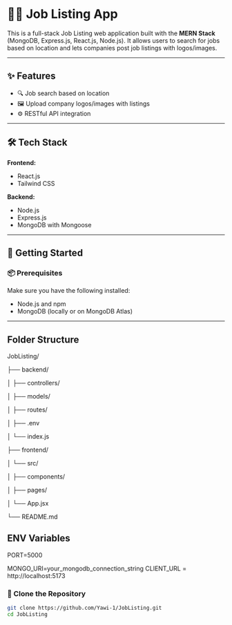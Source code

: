 # 🧑‍💼 Job Listing App

This is a full-stack Job Listing web application built with the **MERN Stack** (MongoDB, Express.js, React.js, Node.js). It allows users to search for jobs based on location and lets companies post job listings with logos/images.

---

## ✨ Features

- 🔍 Job search based on location
- 🖼️ Upload company logos/images with listings
- ⚙️ RESTful API integration

---

## 🛠️ Tech Stack

**Frontend:**
- React.js
- Tailwind CSS

**Backend:**
- Node.js
- Express.js
- MongoDB with Mongoose

---

## 🚀 Getting Started

### 📦 Prerequisites

Make sure you have the following installed:

- Node.js and npm
- MongoDB (locally or on MongoDB Atlas)

---
## Folder Structure 
JobListing/

├── backend/

│   ├── controllers/

│      ├── models/

│      ├── routes/

│      ├── .env

│      └── index.js

├── frontend/

│        └── src/

│                ├── components/

│                ├── pages/

│                └── App.jsx

└── README.md

## ENV Variables
PORT=5000

MONGO_URI=your_mongodb_connection_string
CLIENT_URL = http://localhost:5173


### 📁 Clone the Repository

```bash
git clone https://github.com/Yawi-1/JobListing.git
cd JobListing
